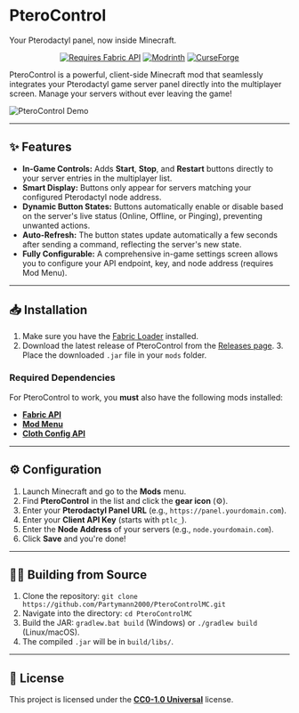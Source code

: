 # PteroControl
Your Pterodactyl panel, now inside Minecraft.

<p align="center">
    <a href="https://fabricmc.net/"><img src="https://img.shields.io/badge/Requires-Fabric_API-blue?logo=fabric" alt="Requires Fabric API"></a>
    <a href="LINK_ZU_MODRINTH_HIER_EINSETZEN"><img src="https://img.shields.io/modrinth/v/MOD_ID_HIER_EINSETZEN?color=00AF5C&label=Modrinth&logo=modrinth" alt="Modrinth"></a>
    <a href="LINK_ZU_CURSEFORGE_HIER_EINSETZEN"><img src="https://img.shields.io/curseforge/v/PROJECT_ID_HIER_EINSETZEN?color=F16436&label=CurseForge&logo=curseforge" alt="CurseForge"></a>
</p>

PteroControl is a powerful, client-side Minecraft mod that seamlessly integrates your Pterodactyl game server panel directly into the multiplayer screen. Manage your servers without ever leaving the game!

![PteroControl Demo](media/MinecraftMultiplayerScreen.gif)

---

## ✨ Features

* **In-Game Controls:** Adds **Start**, **Stop**, and **Restart** buttons directly to your server entries in the multiplayer list.
* **Smart Display:** Buttons only appear for servers matching your configured Pterodactyl node address.
* **Dynamic Button States:** Buttons automatically enable or disable based on the server's live status (Online, Offline, or Pinging), preventing unwanted actions.
* **Auto-Refresh:** The button states update automatically a few seconds after sending a command, reflecting the server's new state.
* **Fully Configurable:** A comprehensive in-game settings screen allows you to configure your API endpoint, key, and node address (requires Mod Menu).

---

## 📥 Installation

1.  Make sure you have the [Fabric Loader](https://fabricmc.net/use/) installed.
2.  Download the latest release of PteroControl from the [Releases page](https://github.com/Partymann2000/PteroControlMC/releases). 3.  Place the downloaded `.jar` file in your `mods` folder.

### Required Dependencies

For PteroControl to work, you **must** also have the following mods installed:

* [**Fabric API**](https://modrinth.com/mod/fabric-api)
* [**Mod Menu**](https://modrinth.com/mod/modmenu)
* [**Cloth Config API**](https://modrinth.com/mod/cloth-config)

---

## ⚙️ Configuration

1.  Launch Minecraft and go to the **Mods** menu.
2.  Find **PteroControl** in the list and click the **gear icon** (⚙️).
3.  Enter your **Pterodactyl Panel URL** (e.g., `https://panel.yourdomain.com`).
4.  Enter your **Client API Key** (starts with `ptlc_`).
5.  Enter the **Node Address** of your servers (e.g., `node.yourdomain.com`).
6.  Click **Save** and you're done!

---

## 👨‍💻 Building from Source

1.  Clone the repository: `git clone https://github.com/Partymann2000/PteroControlMC.git`
2.  Navigate into the directory: `cd PteroControlMC`
3.  Build the JAR: `gradlew.bat build` (Windows) or `./gradlew build` (Linux/macOS).
4.  The compiled `.jar` will be in `build/libs/`.

---

## 📜 License

This project is licensed under the **[CC0-1.0 Universal](https://creativecommons.org/publicdomain/zero/1.0/)** license.